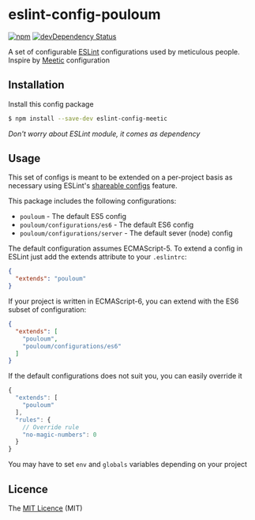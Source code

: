 # eslint-config-pouloum

[![npm](https://img.shields.io/npm/v/eslint-config-pouloum.svg)](https://www.npmjs.com/package/eslint-config-pouloum)
[![devDependency Status](https://david-dm.org/5im0n/eslint-config-pouloum.svg?style=flat)](https://david-dm.org/5im0n/eslint-config-pouloum#info=dependencies)

A set of configurable [ESLint][1] configurations used by meticulous people.
Inspire by [Meetic][4] configuration


## Installation

Install this config package

```bash
$ npm install --save-dev eslint-config-meetic
```
*Don't worry about ESLint module, it comes as dependency*


## Usage

This set of configs is meant to be extended on a per-project basis as necessary
using ESLint's [shareable configs][2] feature.

This package includes the following configurations:

- `pouloum` - The default ES5 config
- `pouloum/configurations/es6` - The default ES6 config
- `pouloum/configurations/server` - The default sever (node) config


The default configuration assumes ECMAScript-5. To extend a config in ESLint
just add the extends attribute to your `.eslintrc`:

```json
{
  "extends": "pouloum"
}
```

If your project is written in ECMAScript-6, you can extend with the ES6 subset
of configuration:

```json
{
  "extends": [
    "pouloum",
    "pouloum/configurations/es6"
  ]
}
```

If the default configurations does not suit you, you can easily override it

```js
{
  "extends": [
    "pouloum"
  ],
  "rules": {
    // Override rule
    "no-magic-numbers": 0
  }
}
```

You may have to set `env` and `globals` variables depending on your project



## Licence

The [MIT Licence][3] (MIT)


[1]: http://eslint.org/
[2]: http://eslint.org/docs/developer-guide/shareable-configs
[3]: https://opensource.org/licenses/MIT
[4]: https://github.com/Meetic/eslint-config-meetic
